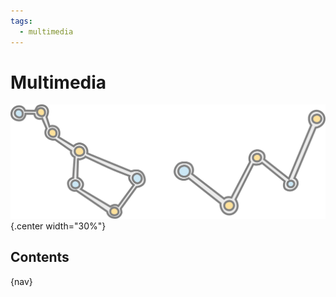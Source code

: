 ```yaml
---
tags:
  - multimedia
---
```


# Multimedia

![](img/logo.svg){.center width="30%"}

## Contents

{nav}
